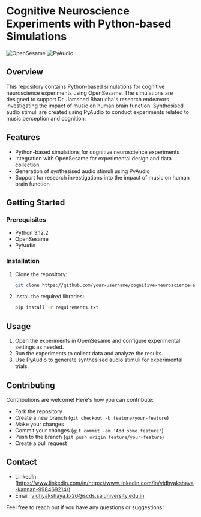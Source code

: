 # Cognitive Neuroscience Experiments with Python-based Simulations

![OpenSesame](https://img.shields.io/badge/OpenSesame-EB8E05?logo=opensesame&logoColor=white&style=for-the-badge)
![PyAudio](https://img.shields.io/badge/PyAudio-3CAAE8?logo=python&logoColor=white&style=for-the-badge)

## Overview

This repository contains Python-based simulations for cognitive neuroscience experiments using OpenSesame. The simulations are designed to support Dr. Jamshed Bharucha's research endeavors investigating the impact of music on human brain function. Synthesised audio stimuli are created using PyAudio to conduct experiments related to music perception and cognition.

## Features

- Python-based simulations for cognitive neuroscience experiments
- Integration with OpenSesame for experimental design and data collection
- Generation of synthesised audio stimuli using PyAudio
- Support for research investigations into the impact of music on human brain function

## Getting Started
### Prerequisites
- Python 3.12.2
- OpenSesame
- PyAudio

### Installation
1. Clone the repository:
   ```sh
   git clone https://github.com/your-username/cognitive-neuroscience-experiments.git
   ```
2. Install the required libraries:
   ```sh
   pip install -r requirements.txt
   ```

## Usage
1. Open the experiments in OpenSesame and configure experimental settings as needed.
2. Run the experiments to collect data and analyze the results.
3. Use PyAudio to generate synthesised audio stimuli for experimental trials.

## Contributing
Contributions are welcome! Here's how you can contribute:
- Fork the repository
- Create a new branch (`git checkout -b feature/your-feature`)
- Make your changes
- Commit your changes (`git commit -am 'Add some feature'`)
- Push to the branch (`git push origin feature/your-feature`)
- Create a pull request

## Contact
- LinkedIn: (https://www.linkedin.com/in/https://www.linkedin.com/in/vidhyakshaya-kannan-998469214/)
- Email: vidhyakshaya.k-26@scds.saiuniversity.edu.in

Feel free to reach out if you have any questions or suggestions!
